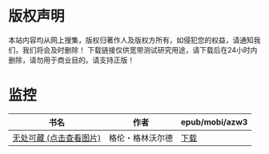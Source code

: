# 版权声明

本站内容均从网上搜集，版权归著作人及版权方所有，如侵犯您的权益，请通知我们，我们将会及时删除！ 下载链接仅供宽带测试研究用途，请下载后在24小时内删除，请勿用于商业目的。请支持正版！

# 监控

| 书名 | 作者 | epub/mobi/azw3 |
| --- | --- | --- |
| [无处可藏 (点击查看图片)](https://www.dushupai.com/attachment/2024/06/06/69b5bf1b55788fac.jpg) | 格伦・格林沃尔德 | [下载](https://url89.ctfile.com/f/31084289-1357033462-b25888?p=8866) |
